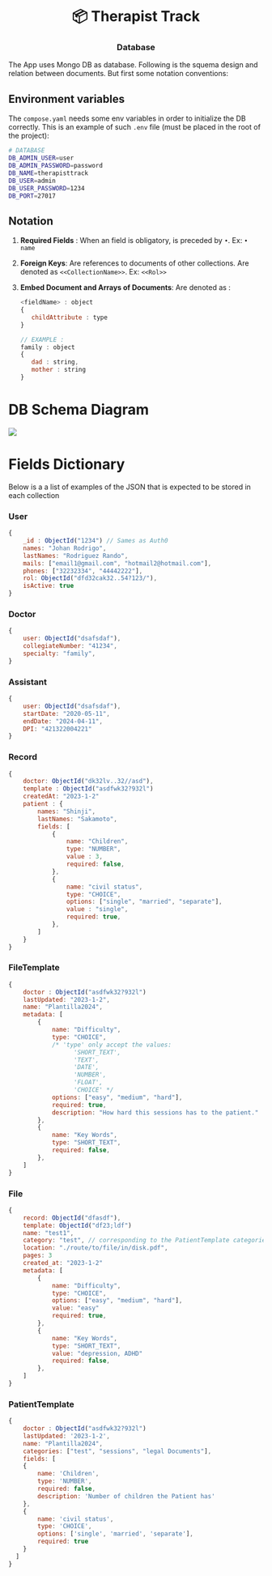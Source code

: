 <h1 align="center">📦 Therapist Track</h1>
<h3 align="center"> Database </h3>

The App uses Mongo DB as database. Following is the squema design and relation between documents. But first some notation conventions:

## Environment variables

The `compose.yaml` needs some env variables in order to initialize the DB correctly. This is an example of such `.env` file (must be placed in the root of the project):

```bash
# DATABASE
DB_ADMIN_USER=user
DB_ADMIN_PASSWORD=password
DB_NAME=therapisttrack
DB_USER=admin
DB_USER_PASSWORD=1234
DB_PORT=27017
```

## Notation

1. **Required Fields** : When an field is obligatory, is preceded by `•`. Ex: `• name`

2. **Foreign Keys**: Are references to documents of other collections. Are denoted as `<<CollectionName>>`. Ex: `<<Rol>>`

3. **Embed Document and Arrays of Documents**: Are denoted as :
   
   ```javascript
   <fieldName> : object
   {
      childAttribute : type
   }
   
   // EXAMPLE :
   family : object
   {
      dad : string,
      mother : string
   }
   ```

# DB Schema Diagram

![](./Diagram/DB_Diagram.png)

# Fields Dictionary

Below is a a list of examples of the JSON that is expected to be stored in each collection

### User

```javascript
{
    _id : ObjectId("1234") // Sames as Auth0
    names: "Johan Rodrigo",
    lastNames: "Rodriguez Rando",
    mails: ["email1@gmail.com", "hotmail2@hotmail.com"],
    phones: ["32232334", "44442222"],
    rol: ObjectId("dfd32cak32..54?123/"),
    isActive: true
}
```

### Doctor

```javascript
{
    user: ObjectId("dsafsdaf"),
    collegiateNumber: "41234",
    specialty: "family",
}
```

### Assistant

```javascript
{
    user: ObjectId("dsafsdaf"),
    startDate: "2020-05-11",
    endDate: "2024-04-11",
    DPI: "421322004221"
}
```

### Record

```javascript
{
    doctor: ObjectId("dk32lv..32//asd"),
    template : ObjectId("asdfwk32?932l")
    createdAt: "2023-1-2"
    patient : {
        names: "Shinji",
        lastNames: "Sakamoto",
        fields: [
            {
                name: "Children",
                type: "NUMBER",
                value : 3,
                required: false,
            },
            {
                name: "civil status",
                type: "CHOICE",
                options: ["single", "married", "separate"],
                value : "single",
                required: true,
            },
        ]
    }
}
```

### FileTemplate

```javascript
{
    doctor : ObjectId("asdfwk32?932l")
    lastUpdated: "2023-1-2",
    name: "Plantilla2024",
    metadata: [
        {
            name: "Difficulty",
            type: "CHOICE",
            /* 'type' only accept the values:
                  'SHORT_TEXT',
                  'TEXT',
                  'DATE',
                  'NUMBER',
                  'FLOAT',
                  'CHOICE' */
            options: ["easy", "medium", "hard"],
            required: true,
            description: "How hard this sessions has to the patient."
        },
        {
            name: "Key Words",
            type: "SHORT_TEXT",
            required: false,
        },
    ]
}
```

### File

```javascript
{
    record: ObjectId("dfasdf"),
    template: ObjectId("df23;ldf")
    name: "test1",
    category: "test", // corresponding to the PatientTemplate categories field.
    location: "./route/to/file/in/disk.pdf",
    pages: 3
    created_at: "2023-1-2"
    metadata: [
        {
            name: "Difficulty",
            type: "CHOICE",
            options: ["easy", "medium", "hard"],
            value: "easy"
            required: true,
        },
        {
            name: "Key Words",
            type: "SHORT_TEXT",
            value: "depression, ADHD"
            required: false,
        },
    ]
}
```

### PatientTemplate

```javascript
{
    doctor : ObjectId("asdfwk32?932l")
    lastUpdated: '2023-1-2',
    name: "Plantilla2024",
    categories: ["test", "sessions", "legal Documents"],
    fields: [
    {
        name: 'Children',
        type: 'NUMBER',
        required: false,
        description: 'Number of children the Patient has'
    },
    {
        name: 'civil status',
        type: 'CHOICE',
        options: ['single', 'married', 'separate'],
        required: true
    }
  ]
}
```